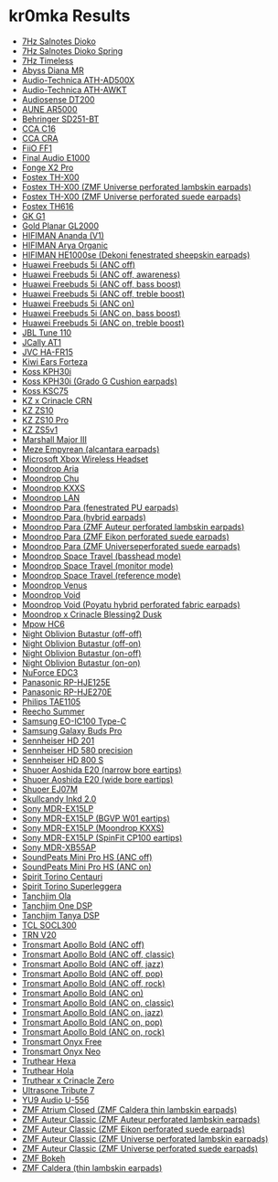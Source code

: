 # kr0mka Results

- [7Hz Salnotes Dioko](./in-ear/7Hz%20Salnotes%20Dioko)
- [7Hz Salnotes Dioko Spring](./in-ear/7Hz%20Salnotes%20Dioko%20Spring)
- [7Hz Timeless](./in-ear/7Hz%20Timeless)
- [Abyss Diana MR](./over-ear/Abyss%20Diana%20MR)
- [Audio-Technica ATH-AD500X](./over-ear/Audio-Technica%20ATH-AD500X)
- [Audio-Technica ATH-AWKT](./over-ear/Audio-Technica%20ATH-AWKT)
- [Audiosense DT200](./in-ear/Audiosense%20DT200)
- [AUNE AR5000](./over-ear/AUNE%20AR5000)
- [Behringer SD251-BT](./in-ear/Behringer%20SD251-BT)
- [CCA C16](./in-ear/CCA%20C16)
- [CCA CRA](./in-ear/CCA%20CRA)
- [FiiO FF1](./earbud/FiiO%20FF1)
- [Final Audio E1000](./in-ear/Final%20Audio%20E1000)
- [Fonge X2 Pro](./in-ear/Fonge%20X2%20Pro)
- [Fostex TH-X00](./over-ear/Fostex%20TH-X00)
- [Fostex TH-X00 (ZMF Universe perforated lambskin earpads)](./over-ear/Fostex%20TH-X00%20(ZMF%20Universe%20perforated%20lambskin%20earpads))
- [Fostex TH-X00 (ZMF Universe perforated suede earpads)](./over-ear/Fostex%20TH-X00%20(ZMF%20Universe%20perforated%20suede%20earpads))
- [Fostex TH616](./over-ear/Fostex%20TH616)
- [GK G1](./in-ear/GK%20G1)
- [Gold Planar GL2000](./over-ear/Gold%20Planar%20GL2000)
- [HIFIMAN Ananda (V1)](./over-ear/HIFIMAN%20Ananda%20(V1))
- [HIFIMAN Arya Organic](./over-ear/HIFIMAN%20Arya%20Organic)
- [HIFIMAN HE1000se (Dekoni fenestrated sheepskin earpads)](./over-ear/HIFIMAN%20HE1000se%20(Dekoni%20fenestrated%20sheepskin%20earpads))
- [Huawei Freebuds 5i (ANC off)](./in-ear/Huawei%20Freebuds%205i%20(ANC%20off))
- [Huawei Freebuds 5i (ANC off, awareness)](./in-ear/Huawei%20Freebuds%205i%20(ANC%20off,%20awareness))
- [Huawei Freebuds 5i (ANC off, bass boost)](./in-ear/Huawei%20Freebuds%205i%20(ANC%20off,%20bass%20boost))
- [Huawei Freebuds 5i (ANC off, treble boost)](./in-ear/Huawei%20Freebuds%205i%20(ANC%20off,%20treble%20boost))
- [Huawei Freebuds 5i (ANC on)](./in-ear/Huawei%20Freebuds%205i%20(ANC%20on))
- [Huawei Freebuds 5i (ANC on, bass boost)](./in-ear/Huawei%20Freebuds%205i%20(ANC%20on,%20bass%20boost))
- [Huawei Freebuds 5i (ANC on, treble boost)](./in-ear/Huawei%20Freebuds%205i%20(ANC%20on,%20treble%20boost))
- [JBL Tune 110](./in-ear/JBL%20Tune%20110)
- [JCally AT1](./in-ear/JCally%20AT1)
- [JVC HA-FR15](./in-ear/JVC%20HA-FR15)
- [Kiwi Ears Forteza](./in-ear/Kiwi%20Ears%20Forteza)
- [Koss KPH30i](./over-ear/Koss%20KPH30i)
- [Koss KPH30i (Grado G Cushion earpads)](./over-ear/Koss%20KPH30i%20(Grado%20G%20Cushion%20earpads))
- [Koss KSC75](./over-ear/Koss%20KSC75)
- [KZ x Crinacle CRN](./in-ear/KZ%20x%20Crinacle%20CRN)
- [KZ ZS10](./in-ear/KZ%20ZS10)
- [KZ ZS10 Pro](./in-ear/KZ%20ZS10%20Pro)
- [KZ ZS5v1](./in-ear/KZ%20ZS5v1)
- [Marshall Major III](./over-ear/Marshall%20Major%20III)
- [Meze Empyrean (alcantara earpads)](./over-ear/Meze%20Empyrean%20(alcantara%20earpads))
- [Microsoft Xbox Wireless Headset](./over-ear/Microsoft%20Xbox%20Wireless%20Headset)
- [Moondrop Aria](./in-ear/Moondrop%20Aria)
- [Moondrop Chu](./in-ear/Moondrop%20Chu)
- [Moondrop KXXS](./in-ear/Moondrop%20KXXS)
- [Moondrop LAN](./in-ear/Moondrop%20LAN)
- [Moondrop Para (fenestrated PU earpads)](./over-ear/Moondrop%20Para%20(fenestrated%20PU%20earpads))
- [Moondrop Para (hybrid earpads)](./over-ear/Moondrop%20Para%20(hybrid%20earpads))
- [Moondrop Para (ZMF Auteur perforated lambskin earpads)](./over-ear/Moondrop%20Para%20(ZMF%20Auteur%20perforated%20lambskin%20earpads))
- [Moondrop Para (ZMF Eikon perforated suede earpads)](./over-ear/Moondrop%20Para%20(ZMF%20Eikon%20perforated%20suede%20earpads))
- [Moondrop Para (ZMF Universeperforated suede earpads)](./over-ear/Moondrop%20Para%20(ZMF%20Universeperforated%20suede%20earpads))
- [Moondrop Space Travel (basshead mode)](./in-ear/Moondrop%20Space%20Travel%20(basshead%20mode))
- [Moondrop Space Travel (monitor mode)](./in-ear/Moondrop%20Space%20Travel%20(monitor%20mode))
- [Moondrop Space Travel (reference mode)](./in-ear/Moondrop%20Space%20Travel%20(reference%20mode))
- [Moondrop Venus](./over-ear/Moondrop%20Venus)
- [Moondrop Void](./over-ear/Moondrop%20Void)
- [Moondrop Void (Poyatu hybrid perforated fabric earpads)](./over-ear/Moondrop%20Void%20(Poyatu%20hybrid%20perforated%20fabric%20earpads))
- [Moondrop x Crinacle Blessing2 Dusk](./in-ear/Moondrop%20x%20Crinacle%20Blessing2%20Dusk)
- [Mpow HC6](./over-ear/Mpow%20HC6)
- [Night Oblivion Butastur (off-off)](./in-ear/Night%20Oblivion%20Butastur%20(off-off))
- [Night Oblivion Butastur (off-on)](./in-ear/Night%20Oblivion%20Butastur%20(off-on))
- [Night Oblivion Butastur (on-off)](./in-ear/Night%20Oblivion%20Butastur%20(on-off))
- [Night Oblivion Butastur (on-on)](./in-ear/Night%20Oblivion%20Butastur%20(on-on))
- [NuForce EDC3](./in-ear/NuForce%20EDC3)
- [Panasonic RP-HJE125E](./in-ear/Panasonic%20RP-HJE125E)
- [Panasonic RP-HJE270E](./in-ear/Panasonic%20RP-HJE270E)
- [Philips TAE1105](./in-ear/Philips%20TAE1105)
- [Reecho Summer](./in-ear/Reecho%20Summer)
- [Samsung EO-IC100 Type-C](./in-ear/Samsung%20EO-IC100%20Type-C)
- [Samsung Galaxy Buds Pro](./in-ear/Samsung%20Galaxy%20Buds%20Pro)
- [Sennheiser HD 201](./over-ear/Sennheiser%20HD%20201)
- [Sennheiser HD 580 precision](./over-ear/Sennheiser%20HD%20580%20precision)
- [Sennheiser HD 800 S](./over-ear/Sennheiser%20HD%20800%20S)
- [Shuoer Aoshida E20 (narrow bore eartips)](./in-ear/Shuoer%20Aoshida%20E20%20(narrow%20bore%20eartips))
- [Shuoer Aoshida E20 (wide bore eartips)](./in-ear/Shuoer%20Aoshida%20E20%20(wide%20bore%20eartips))
- [Shuoer EJ07M](./in-ear/Shuoer%20EJ07M)
- [Skullcandy Inkd 2.0](./in-ear/Skullcandy%20Inkd%202.0)
- [Sony MDR-EX15LP](./in-ear/Sony%20MDR-EX15LP)
- [Sony MDR-EX15LP (BGVP W01 eartips)](./in-ear/Sony%20MDR-EX15LP%20(BGVP%20W01%20eartips))
- [Sony MDR-EX15LP (Moondrop KXXS)](./in-ear/Sony%20MDR-EX15LP%20(Moondrop%20KXXS))
- [Sony MDR-EX15LP (SpinFit CP100 eartips)](./in-ear/Sony%20MDR-EX15LP%20(SpinFit%20CP100%20eartips))
- [Sony MDR-XB55AP](./in-ear/Sony%20MDR-XB55AP)
- [SoundPeats Mini Pro HS (ANC off)](./in-ear/SoundPeats%20Mini%20Pro%20HS%20(ANC%20off))
- [SoundPeats Mini Pro HS (ANC on)](./in-ear/SoundPeats%20Mini%20Pro%20HS%20(ANC%20on))
- [Spirit Torino Centauri](./over-ear/Spirit%20Torino%20Centauri)
- [Spirit Torino Superleggera](./over-ear/Spirit%20Torino%20Superleggera)
- [Tanchjim Ola](./in-ear/Tanchjim%20Ola)
- [Tanchjim One DSP](./in-ear/Tanchjim%20One%20DSP)
- [Tanchjim Tanya DSP](./in-ear/Tanchjim%20Tanya%20DSP)
- [TCL SOCL300](./in-ear/TCL%20SOCL300)
- [TRN V20](./in-ear/TRN%20V20)
- [Tronsmart Apollo Bold (ANC off)](./in-ear/Tronsmart%20Apollo%20Bold%20(ANC%20off))
- [Tronsmart Apollo Bold (ANC off, classic)](./in-ear/Tronsmart%20Apollo%20Bold%20(ANC%20off,%20classic))
- [Tronsmart Apollo Bold (ANC off, jazz)](./in-ear/Tronsmart%20Apollo%20Bold%20(ANC%20off,%20jazz))
- [Tronsmart Apollo Bold (ANC off, pop)](./in-ear/Tronsmart%20Apollo%20Bold%20(ANC%20off,%20pop))
- [Tronsmart Apollo Bold (ANC off, rock)](./in-ear/Tronsmart%20Apollo%20Bold%20(ANC%20off,%20rock))
- [Tronsmart Apollo Bold (ANC on)](./in-ear/Tronsmart%20Apollo%20Bold%20(ANC%20on))
- [Tronsmart Apollo Bold (ANC on, classic)](./in-ear/Tronsmart%20Apollo%20Bold%20(ANC%20on,%20classic))
- [Tronsmart Apollo Bold (ANC on, jazz)](./in-ear/Tronsmart%20Apollo%20Bold%20(ANC%20on,%20jazz))
- [Tronsmart Apollo Bold (ANC on, pop)](./in-ear/Tronsmart%20Apollo%20Bold%20(ANC%20on,%20pop))
- [Tronsmart Apollo Bold (ANC on, rock)](./in-ear/Tronsmart%20Apollo%20Bold%20(ANC%20on,%20rock))
- [Tronsmart Onyx Free](./in-ear/Tronsmart%20Onyx%20Free)
- [Tronsmart Onyx Neo](./in-ear/Tronsmart%20Onyx%20Neo)
- [Truthear Hexa](./in-ear/Truthear%20Hexa)
- [Truthear Hola](./in-ear/Truthear%20Hola)
- [Truthear x Crinacle Zero](./in-ear/Truthear%20x%20Crinacle%20Zero)
- [Ultrasone Tribute 7](./over-ear/Ultrasone%20Tribute%207)
- [YU9 Audio U-556](./in-ear/YU9%20Audio%20U-556)
- [ZMF Atrium Closed (ZMF Caldera thin lambskin earpads)](./over-ear/ZMF%20Atrium%20Closed%20(ZMF%20Caldera%20thin%20lambskin%20earpads))
- [ZMF Auteur Classic (ZMF Auteur perforated lambskin earpads)](./over-ear/ZMF%20Auteur%20Classic%20(ZMF%20Auteur%20perforated%20lambskin%20earpads))
- [ZMF Auteur Classic (ZMF Eikon perforated suede earpads)](./over-ear/ZMF%20Auteur%20Classic%20(ZMF%20Eikon%20perforated%20suede%20earpads))
- [ZMF Auteur Classic (ZMF Universe perforated lambskin earpads)](./over-ear/ZMF%20Auteur%20Classic%20(ZMF%20Universe%20perforated%20lambskin%20earpads))
- [ZMF Auteur Classic (ZMF Universe perforated suede earpads)](./over-ear/ZMF%20Auteur%20Classic%20(ZMF%20Universe%20perforated%20suede%20earpads))
- [ZMF Bokeh](./over-ear/ZMF%20Bokeh)
- [ZMF Caldera (thin lambskin earpads)](./over-ear/ZMF%20Caldera%20(thin%20lambskin%20earpads))
